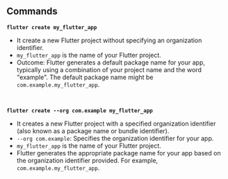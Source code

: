 ## Commands

**`flutter create my_flutter_app`**

- It create a new Flutter project without specifying an organization identifier.
- `my_flutter_app` is the name of your Flutter project.
- Outcome: Flutter generates a default package name for your app, typically using a combination of your project name and the word "example". The default package name might be `com.example.my_flutter_app`.

<br>

**`flutter create --org com.example my_flutter_app`**

- It creates a new Flutter project with a specified organization identifier (also known as a package name or bundle identifier).
- `--org com.example`: Specifies the organization identifier for your app.
- `my_flutter_app` is the name of your Flutter project.
- Flutter generates the appropriate package name for your app based on the organization identifier provided. For example, `com.example.my_flutter_app`.




